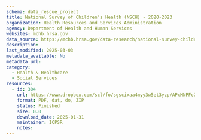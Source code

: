 ```yaml
---
schema: data_rescue_project 
title: National Survey of Children's Health (NSCH) - 2020-2023
organization: Health Resources and Services Administration
agency: Department of Health and Human Services
websites: mchb.hrsa.gov
data_source: https://mchb.hrsa.gov/data-research/national-survey-childrens-health
description: 
last_modified: 2025-03-03
metadata_available: No
metadata_url: 
category:
  - Health & Healthcare 
  - Social Services 
resources:
  - id: 304
    url: https://www.dropbox.com/scl/fo/sgscixaa4myy3w5et3yzp/APxMNPFcZXfwsQkGIztj4qU?rlkey=bnb7d62vflcaifnold3bysa1u&dl=0
    format: PDF, dat, do, ZIP
    status: Finished
    size: 0.0
    download_date: 2025-01-31
    maintainer: ICPSR
    notes: 
---
```

